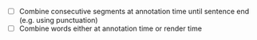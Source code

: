 - [ ] Combine consecutive segments at annotation time until sentence end (e.g. using punctuation) 
- [ ] Combine words either at annotation time or render time
